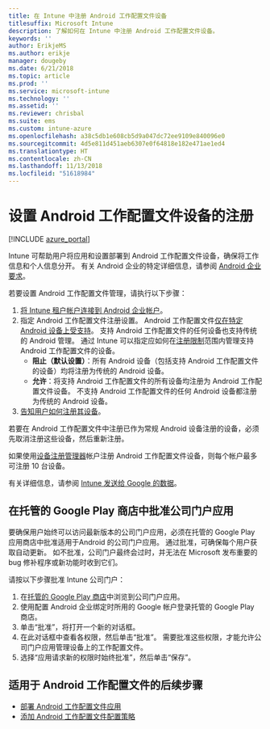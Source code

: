 ```yaml
---
title: 在 Intune 中注册 Android 工作配置文件设备
titlesuffix: Microsoft Intune
description: 了解如何在 Intune 中注册 Android 工作配置文件设备。
keywords: ''
author: ErikjeMS
ms.author: erikje
manager: dougeby
ms.date: 6/21/2018
ms.topic: article
ms.prod: ''
ms.service: microsoft-intune
ms.technology: ''
ms.assetid: ''
ms.reviewer: chrisbal
ms.suite: ems
ms.custom: intune-azure
ms.openlocfilehash: a38c5db1e608cb5d9a047dc72ee9109e840096e0
ms.sourcegitcommit: 4d5e811d451aeb6307e0f64818e182e471ae1ed4
ms.translationtype: HT
ms.contentlocale: zh-CN
ms.lasthandoff: 11/13/2018
ms.locfileid: "51618984"
---
```

# <a name="set-up-enrollment-of-android-work-profile-devices"></a>设置 Android 工作配置文件设备的注册

[!INCLUDE [azure_portal](./includes/azure_portal.md)]

Intune 可帮助用户将应用和设置部署到 Android 工作配置文件设备，确保将工作信息和个人信息分开。 有关 Android 企业的特定详细信息，请参阅 [Android 企业要求](https://support.google.com/work/android/answer/6174145?hl=en&ref_topic=6151012)。

若要设置 Android 工作配置文件管理，请执行以下步骤：

1. [将 Intune 租户帐户连接到 Android 企业帐户](connect-intune-android-enterprise.md)。
2. 指定 Android 工作配置文件注册设置。 Android 工作配置文件[仅在特定 Android 设备上受支持](https://support.google.com/work/android/answer/6174145?hl=en&ref_topic=6151012%20style=%22target=new_window%22)。 支持 Android 工作配置文件的任何设备也支持传统的 Android 管理。 通过 Intune 可以指定应如何在[注册限制](enrollment-restrictions-set.md)范围内管理支持 Android 工作配置文件的设备。
    - **阻止（默认设置）**：所有 Android 设备（包括支持 Android 工作配置文件的设备）均将注册为传统的 Android 设备。
    - **允许**：将支持 Android 工作配置文件的所有设备均注册为 Android 工作配置文件设备。 不支持 Android 工作配置文件的任何 Android 设备都注册为传统的 Android 设备。
3. [告知用户如何注册其设备](/intune-user-help/enroll-your-device-in-intune-android)。


若要在 Android 工作配置文件中注册已作为常规 Android 设备注册的设备，必须先取消注册这些设备，然后重新注册。

如果使用[设备注册管理器](device-enrollment-manager-enroll.md)帐户注册 Android 工作配置文件设备，则每个帐户最多可注册 10 台设备。

有关详细信息，请参阅 [Intune 发送给 Google 的数据](data-intune-sends-to-google.md)。

## <a name="approve-the-company-portal-app-in-the-managed-google-play-store"></a>在托管的 Google Play 商店中批准公司门户应用

要确保用户始终可以访问最新版本的公司门户应用，必须在托管的 Google Play 应用商店中批准适用于Android 的公司门户应用。 通过批准，可确保每个用户获取自动更新。 如不批准，公司门户最终会过时，并无法在 Microsoft 发布重要的 bug 修补程序或新功能时收到它们。

请按以下步骤批准 Intune 公司门户：

1.  在[托管的 Google Play 商店](https://play.google.com/work/apps/details?id=com.microsoft.windowsintune.companyportal)中浏览到公司门户应用。
2.  使用配置 Android 企业绑定时所用的 Google 帐户登录托管的 Google Play 商店。
3.  单击“批准”，将打开一个新的对话框。
4.  在此对话框中查看各权限，然后单击“批准”。 需要批准这些权限，才能允许公司门户应用管理设备上的工作配置文件。
5.  选择“应用请求新的权限时始终批准”，然后单击“保存”。

## <a name="next-steps-for-android-work-profiles"></a>适用于 Android 工作配置文件的后续步骤
- [部署 Android 工作配置文件应用](apps-add-android-for-work.md)
- [添加 Android 工作配置文件配置策略](device-profiles.md)
